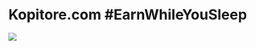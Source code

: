 # Kopitore.com #EarnWhileYouSleep

<a target="blank" href="https://kopitore.com/"><img src="https://file.kopitore.com/img/github.jpg" /></a>
